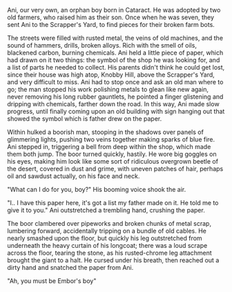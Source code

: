 
Ani, our very own, an orphan boy born in Cataract. He was adopted by two old farmers, who raised him as their son. Once when he was seven, they sent Ani to the Scrapper's Yard, to find pieces for their broken farm bots. 

The streets were filled with rusted metal, the veins of old machines, and the sound of hammers, drills, broken alloys. Rich with the smell of oils, blackened carbon, burning chemicals. Ani held a little piece of paper, which had drawn on it two things: the symbol of the shop he was looking for, and a list of parts he needed to collect. His parents didn't think he could get lost, since their house was high atop, Knobby Hill, above the Scrapper's Yard, and very difficult to miss. Ani had to stop once and ask an old man where to go; the man stopped his work polishing metals to glean like new again, never removing his long rubber gauntlets, he pointed a finger glistening and dripping with chemicals, farther down the road. In this way, Ani made slow progress, until finally coming upon an old building with sign hanging out that showed the symbol which is father drew on the paper.

Within hulked a boorish man, stooping in the shadows over panels of glimmering lights, pushing two veins together making sparks of blue fire. Ani stepped in, triggering a bell from deep within the shop, which made them both jump. The boor turned quickly, hastily. He wore big goggles on his eyes, making him look like some sort of ridiculous overgrown beetle of the desert, covered in dust and grime, with uneven patches of hair, perhaps oil and sawdust actually, on his face and neck. 

"What can I do for you, boy?" His booming voice shook the air.

"I.. I have this paper here, it's got a list my father made on it. He told me to give it to you." Ani outstretched a trembling hand, crushing the paper. 

The boor clambered over pipeworks and broken chunks of metal scrap, lumbering forward, accidentally tripping on a bundle of old cables. He nearly smashed upon the floor, but quickly his leg outstretched from underneath the heavy curtain of his longcoat; there was a loud scrape across the floor, tearing the stone, as his rusted-chrome leg attachment brought the giant to a halt. He cursed under his breath, then reached out a dirty hand and snatched the paper from Ani.

"Ah, you must be Embor's boy"